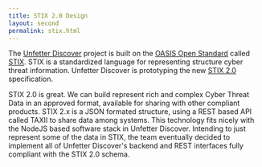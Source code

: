 ```yaml
---
title: STIX 2.0 Design
layout: second
permalink: stix.html
---
```


<p>
The <a href="https://github.com/unfetter-discover/unfetter" target="_blank">Unfetter Discover</a> project is built on the <a href="https://www.oasis-open.org/committees/tc_home.php?wg_abbrev=cti-stix" target="_blank">OASIS Open Standard</a> called <a href="https://www.oasis-open.org/committees/tc_home.php?wg_abbrev=cti-stix" target="_blank">STIX</a>. STIX is a standardized language for representing structure cyber threat information. Unfetter Discover is prototyping the new <a href="https://github.com/STIXProject/specifications/wiki/Work-Product:-STIX-2.0-Specification" target="_blank">STIX 2.0</a> specification.
</p><p>
STIX 2.0 is great.  We can build represent rich and complex Cyber Threat Data in an approved format, available for sharing with other compliant products.  STIX 2.x is a JSON formated structure, using a REST based API called TAXII to share data among systems.  This technology fits nicely with the NodeJS based software stack in Unfetter Discover. Intending to just represent some of the data in STIX, the team eventually decided to implement all of Unfetter Discover's backend and REST interfaces fully compliant with the STIX 2.0 schema.</p>

